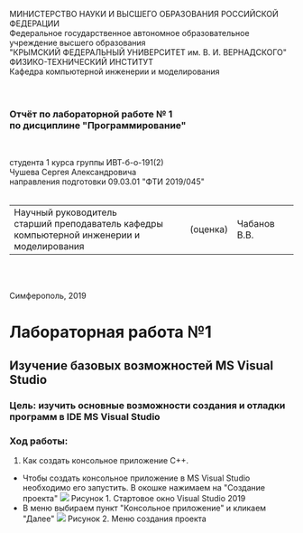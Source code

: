 МИНИСТЕРСТВО НАУКИ  И ВЫСШЕГО ОБРАЗОВАНИЯ РОССИЙСКОЙ ФЕДЕРАЦИИ<br/>
Федеральное государственное автономное образовательное учреждение высшего образования<br/>
"КРЫМСКИЙ ФЕДЕРАЛЬНЫЙ УНИВЕРСИТЕТ им. В. И. ВЕРНАДСКОГО"<br/>
ФИЗИКО-ТЕХНИЧЕСКИЙ ИНСТИТУТ<br/>
Кафедра компьютерной инженерии и моделирования<br/>
<br/><br/>

### Отчёт по лабораторной работе № 1<br/> по дисциплине "Программирование"

<br/>

студента 1 курса группы ИВТ-б-о-191(2)<br/>
Чушева Сергея Александровича<br/>
направления подготовки 09.03.01 "ФТИ 2019/045"<br/>
<br/>

<table>
<tr><td>Научный руководитель<br/> старший преподаватель кафедры<br/> компьютерной инженерии и моделирования</td>
<td>(оценка)</td>
<td>Чабанов В.В.</td>
</tr>
</table>
<br/><br/>

Симферополь, 2019


# Лабораторная работа №1
## Изучение базовых возможностей MS Visual Studiо


### Цель: изучить основные возможности создания и отладки программ в IDE MS Visual Studio
### Ход работы:
1. Как создать консольное приложение С++.
+ Чтобы создать консольное приложение в MS Visual Studio необходимо его запустить. В окошке нажимаем на "Создание проекта"
![](https://github.com/Sergey-Chushev/Lab/blob/master/Экран/1.png?raw=true)
Рисунок 1. Стартовое окно Visual Studio 2019
+ В меню выбираем пункт "Консольное приложение" и кликаем "Далее"
![](https://github.com/Sergey-Chushev/Lab/blob/master/%D0%AD%D0%BA%D1%80%D0%B0%D0%BD/2.png)
Рисунок 2.  Меню создания проекта
 












